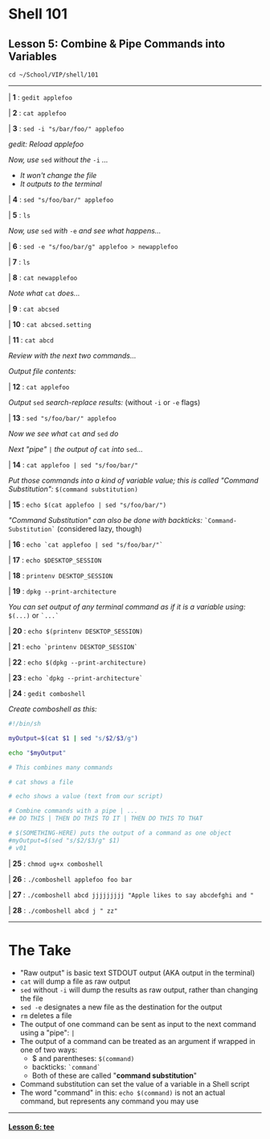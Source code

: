 # Shell 101
## Lesson 5: Combine & Pipe Commands into Variables

`cd ~/School/VIP/shell/101`

___

| **1** : `gedit applefoo`

| **2** : `cat applefoo`

| **3** : `sed -i "s/bar/foo/" applefoo`

*gedit: Reload applefoo*

*Now, use* `sed` *without the* `-i` *...*
  - *It won't change the file*
  - *It outputs to the terminal*

| **4** : `sed "s/foo/bar/" applefoo`

| **5** : `ls`

*Now, use* `sed` *with* `-e` *and see what happens...*

| **6** : `sed -e "s/foo/bar/g" applefoo > newapplefoo`

| **7** : `ls`

| **8** : `cat newapplefoo`

*Note what* `cat` *does...*

| **9** : `cat abcsed`

| **10** : `cat abcsed.setting`

| **11** : `cat abcd`

*Review with the next two commands...*

*Output file contents:*

| **12** : `cat applefoo`

*Output* `sed` *search-replace results:* (without `-i` or `-e` flags)

| **13** : `sed "s/foo/bar/" applefoo`

*Now we see what* `cat` *and* `sed` *do*

*Next "pipe"* `|` *the output of* `cat` *into* `sed`*...*

| **14** : `cat applefoo | sed "s/foo/bar/"`

*Put those commands into a kind of variable value; this is called "Command Substitution":* `$(command substitution)`

| **15** : `echo $(cat applefoo | sed "s/foo/bar/")`

*"Command Substitution" can also be done with backticks:* `` `Command-Substitution` `` (considered lazy, though)

| **16** : `` echo `cat applefoo | sed "s/foo/bar/"` ``

| **17** : `echo $DESKTOP_SESSION`

| **18** : `printenv DESKTOP_SESSION`

| **19** : `dpkg --print-architecture`

*You can set output of any terminal command as if it is a variable using:* `$(...)` or `` `...` ``

| **20** : `echo $(printenv DESKTOP_SESSION)`

| **21** : `` echo `printenv DESKTOP_SESSION` ``

| **22** : `echo $(dpkg --print-architecture)`

| **23** : `` echo `dpkg --print-architecture` ``

| **24** : `gedit comboshell`

*Create comboshell as this:*
```sh
#!/bin/sh

myOutput=$(cat $1 | sed "s/$2/$3/g")

echo "$myOutput"

# This combines many commands

# cat shows a file

# echo shows a value (text from our script)

# Combine commands with a pipe | ...
## DO THIS | THEN DO THIS TO IT | THEN DO THIS TO THAT

# $(SOMETHING-HERE) puts the output of a command as one object
#myOutput=$(sed "s/$2/$3/g" $1)
# v01
```

| **25** : `chmod ug+x comboshell`

| **26** : `./comboshell applefoo foo bar`

| **27** : `./comboshell abcd jjjjjjjjj "Apple likes to say abcdefghi and "`

| **28** : `./comboshell abcd j " zz"`

___

# The Take

- "Raw output" is basic text STDOUT output (AKA output in the terminal)
- `cat` will dump a file as raw output
- `sed` without `-i` will dump the results as raw output, rather than changing the file
- `sed -e` designates a new file as the destination for the output
- `rm` deletes a file
- The output of one command can be sent as input to the next command using a "pipe": `|`
- The output of a command can be treated as an argument if wrapped in one of two ways:
  - $ and parentheses: `$(command)`
  - backticks: ``` `command` ```
  - Both of these are called "**command substitution**"
- Command substitution can set the value of a variable in a Shell script
- The word "command" in this: `echo $(command)` is not an actual command, but represents any command you may use

___

#### [Lesson 6: tee](https://github.com/inkVerb/vip/blob/master/101-shell/Lesson-06.md)
